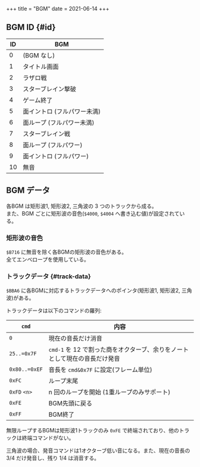 +++
title = "BGM"
date = 2021-06-14
+++

## BGM ID {#id}

| ID | BGM                         |
| -- | --                          |
| 0  | (BGM なし)                  |
| 1  | タイトル画面                |
| 2  | ラザロ戦                    |
| 3  | スターブレイン撃破          |
| 4  | ゲーム終了                  |
| 5  | 面イントロ (フルパワー未満) |
| 6  | 面ループ (フルパワー未満)   |
| 7  | スターブレイン戦            |
| 8  | 面ループ (フルパワー)       |
| 9  | 面イントロ (フルパワー)     |
| 10 | 無音                        |

## BGM データ

各BGM は矩形波1, 矩形波2, 三角波の 3 つのトラックから成る。  
また、BGM ごとに矩形波の音色(`$4000`, `$4004` へ書き込む値)が設定されている。

### 矩形波の音色

`$B716` に無音を除く各BGMの矩形波の音色がある。  
全てエンベロープを使用している。

### トラックデータ {#track-data}

`$BBA6` に各BGMに対応するトラックデータへのポインタ(矩形波1, 矩形波2, 三角波)がある。

トラックデータは以下のコマンドの羅列:

| `cmd`         | 内容                                                                       |
| --            | --                                                                         |
| `0`           | 現在の音長だけ消音                                                         |
| `25..=0x7F`   | `cmd-1` を 12 で割った商をオクターブ、余りをノートとして現在の音長だけ発音 |
| `0x80..=0xEF` | 音長を `cmd&0x7F` に設定(フレーム単位)                                     |
| `0xFC`        | ループ末尾                                                                 |
| `0xFD` `<n>`  | n 回のループを開始 (1重ループのみサポート)                                 |
| `0xFE`        | BGM先頭に戻る                                                              |
| `0xFF`        | BGM終了                                                                    |

無限ループするBGMは矩形波1トラックのみ `0xFE` で終端されており、他のトラックは終端コマンドがない。

三角波の場合、発音コマンドは1オクターブ低い音になる。また、現在の音長の 3/4 だけ発音し、残り 1/4 は消音する。
